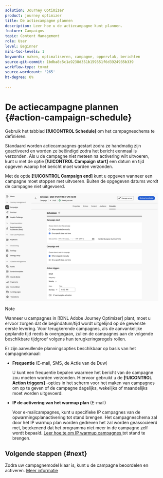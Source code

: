 ```yaml
---
solution: Journey Optimizer
product: journey optimizer
title: De actiecampagne plannen
description: Leer hoe u de actiecampagne kunt plannen.
feature: Campaigns
topic: Content Management
role: User
level: Beginner
mini-toc-levels: 1
keywords: maken, optimaliseren, campagne, oppervlak, berichten
source-git-commit: 1bdba8c5c1a9238d351b159551f6d3924935b339
workflow-type: tm+mt
source-wordcount: '265'
ht-degree: 0%

---
```



# De actiecampagne plannen {#action-campaign-schedule}

Gebruik het tabblad **[!UICONTROL Schedule]** om het campagneschema te definiëren.

Standaard worden actiecampagnes gestart zodra ze handmatig zijn geactiveerd en worden ze beëindigd zodra het bericht eenmaal is verzonden. Als u de campagne niet meteen na activering wilt uitvoeren, kunt u met de optie **[!UICONTROL Campaign start]** een datum en tijd opgeven waarop het bericht moet worden verzonden.

Met de optie **[!UICONTROL Campaign end]** kunt u opgeven wanneer een campagne moet stoppen met uitvoeren. Buiten de opgegeven datums wordt de campagne niet uitgevoerd.

![](assets/create-campaign-schedule.png)

>[!NOTE]
>
>Wanneer u campagnes in [!DNL Adobe Journey Optimizer] plant, moet u ervoor zorgen dat de begindatum/tijd wordt uitgelijnd op de gewenste eerste levering. Voor terugkerende campagnes, als de aanvankelijke geplande tijd reeds is overgegaan, zullen de campagnes aan de volgende beschikbare tijdgroef volgens hun terugkeringsregels rollen.

Er zijn aanvullende planningsopties beschikbaar op basis van het campagnekanaal:

* **Frequentie** (E-mail, SMS, de Actie van de Duw)

  U kunt een frequentie bepalen waarmee het bericht van de campagne zou moeten worden verzonden. Hiervoor gebruikt u de **[!UICONTROL Action triggers]** -opties in het scherm voor het maken van campagnes om op te geven of de campagne dagelijks, wekelijks of maandelijks moet worden uitgevoerd.

* **IP de activering van het warmup plan** (E-mail)

  Voor e-mailcampagnes, kunt u specifieke IP campagnes van de opwarmingsplanactivering tot stand brengen. Het campagneschema zal door het IP warmup plan worden gedreven het zal worden geassocieerd met, betekenend dat het programma niet meer in de campagne zelf wordt bepaald. [ Leer hoe te om IP warmup campagnes ](../configuration/ip-warmup-campaign.md) tot stand te brengen.

## Volgende stappen {#next}

Zodra uw campagnemodel klaar is, kunt u de campagne beoordelen en activeren. [Meer informatie](review-activate-campaign.md)
